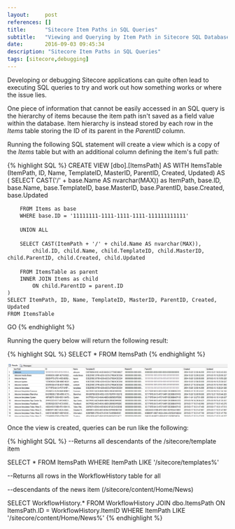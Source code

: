 ```yaml
---
layout:     post
references: []
title:      "Sitecore Item Paths in SQL Queries"
subtitle:   "Viewing and Querying by Item Path in Sitecore SQL Databases"
date:       2016-09-03 09:45:34
description: "Sitecore Item Paths in SQL Queries"
tags: [sitecore,debugging]
---
```

<p>Developing or debugging Sitecore applications can quite often lead 
to executing SQL queries to try and work out how something works or 
where the issue lies.</p>

<p>One piece of information that cannot be easily accessed in an 
SQL query is the hierarchy of items because the item path isn't saved 
as a field value within the database. Item hierarchy is instead stored 
by each row in the <em>Items</em> table storing the ID of its parent 
in the <em>ParentID</em> column.</p>

<p>Running the following SQL statement will create a 
view which is a copy of the <em>Items</em> table but with an additional 
column defining the item's full path:</p>

{% highlight SQL %}
CREATE VIEW [dbo].[ItemsPath]
AS
    WITH ItemsTable (ItemPath, ID, Name, TemplateID, MasterID, ParentID, Created, Updated)
    AS
    (
        SELECT CAST('/' + base.Name AS nvarchar(MAX)) as ItemPath,
            base.ID, base.Name, base.TemplateID, base.MasterID, base.ParentID, base.Created, base.Updated
			
        FROM Items as base
        WHERE base.ID = '11111111-1111-1111-1111-111111111111'	

        UNION ALL
	
        SELECT CAST(ItemPath + '/' + child.Name AS nvarchar(MAX)),
            child.ID, child.Name, child.TemplateID, child.MasterID, child.ParentID, child.Created, child.Updated
			
        FROM ItemsTable as parent 
        INNER JOIN Items as child 
            ON child.ParentID = parent.ID 
    )	
    SELECT ItemPath, ID, Name, TemplateID, MasterID, ParentID, Created, Updated
    FROM ItemsTable
GO
{% endhighlight %}

<p>Running the query below will return the following result:</p>

{% highlight SQL %}
SELECT * FROM ItemsPath
{% endhighlight %}

<img src="/assets/2016-08-03-sitecore-item-paths-in-sql-queries/ItemPaths.jpg	" />

<p>Once the view is created, queries can be run like the 
following:</p>

{% highlight SQL %}
--Returns all descendants of the /sitecore/template item

SELECT * 
FROM ItemsPath
WHERE ItemPath LIKE '/sitecore/templates%'

--Returns all rows in the WorkflowHistory table for all 

--descendants of the news item (/sitecore/content/Home/News)

SELECT	 WorkflowHistory.*
FROM WorkflowHistory
JOIN dbo.ItemsPath ON ItemsPath.ID = WorkflowHistory.ItemID
WHERE ItemPath LIKE '/sitecore/content/Home/News%'
{% endhighlight %}